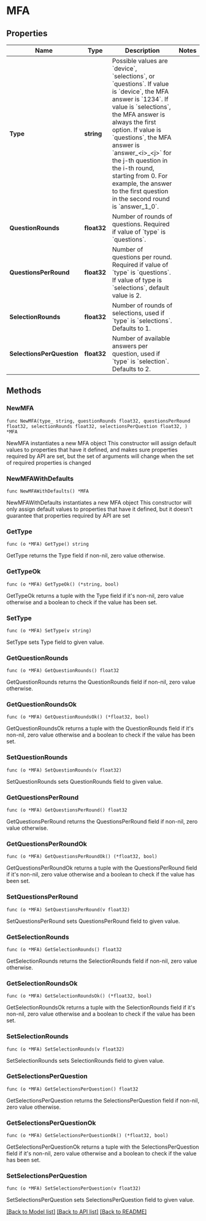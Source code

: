 # MFA

## Properties

Name | Type | Description | Notes
------------ | ------------- | ------------- | -------------
**Type** | **string** | Possible values are &#x60;device&#x60;, &#x60;selections&#x60;, or &#x60;questions&#x60;.  If value is &#x60;device&#x60;, the MFA answer is &#x60;1234&#x60;.  If value is &#x60;selections&#x60;, the MFA answer is always the first option.  If value is &#x60;questions&#x60;, the MFA answer is  &#x60;answer_&lt;i&gt;_&lt;j&gt;&#x60; for the j-th question in the i-th round, starting from 0. For example, the answer to the first question in the second round is &#x60;answer_1_0&#x60;. | 
**QuestionRounds** | **float32** | Number of rounds of questions. Required if value of &#x60;type&#x60; is &#x60;questions&#x60;.  | 
**QuestionsPerRound** | **float32** | Number of questions per round. Required if value of &#x60;type&#x60; is &#x60;questions&#x60;. If value of type is &#x60;selections&#x60;, default value is 2. | 
**SelectionRounds** | **float32** | Number of rounds of selections, used if &#x60;type&#x60; is &#x60;selections&#x60;. Defaults to 1. | 
**SelectionsPerQuestion** | **float32** | Number of available answers per question, used if &#x60;type&#x60; is &#x60;selection&#x60;. Defaults to 2.  | 

## Methods

### NewMFA

`func NewMFA(type_ string, questionRounds float32, questionsPerRound float32, selectionRounds float32, selectionsPerQuestion float32, ) *MFA`

NewMFA instantiates a new MFA object
This constructor will assign default values to properties that have it defined,
and makes sure properties required by API are set, but the set of arguments
will change when the set of required properties is changed

### NewMFAWithDefaults

`func NewMFAWithDefaults() *MFA`

NewMFAWithDefaults instantiates a new MFA object
This constructor will only assign default values to properties that have it defined,
but it doesn't guarantee that properties required by API are set

### GetType

`func (o *MFA) GetType() string`

GetType returns the Type field if non-nil, zero value otherwise.

### GetTypeOk

`func (o *MFA) GetTypeOk() (*string, bool)`

GetTypeOk returns a tuple with the Type field if it's non-nil, zero value otherwise
and a boolean to check if the value has been set.

### SetType

`func (o *MFA) SetType(v string)`

SetType sets Type field to given value.


### GetQuestionRounds

`func (o *MFA) GetQuestionRounds() float32`

GetQuestionRounds returns the QuestionRounds field if non-nil, zero value otherwise.

### GetQuestionRoundsOk

`func (o *MFA) GetQuestionRoundsOk() (*float32, bool)`

GetQuestionRoundsOk returns a tuple with the QuestionRounds field if it's non-nil, zero value otherwise
and a boolean to check if the value has been set.

### SetQuestionRounds

`func (o *MFA) SetQuestionRounds(v float32)`

SetQuestionRounds sets QuestionRounds field to given value.


### GetQuestionsPerRound

`func (o *MFA) GetQuestionsPerRound() float32`

GetQuestionsPerRound returns the QuestionsPerRound field if non-nil, zero value otherwise.

### GetQuestionsPerRoundOk

`func (o *MFA) GetQuestionsPerRoundOk() (*float32, bool)`

GetQuestionsPerRoundOk returns a tuple with the QuestionsPerRound field if it's non-nil, zero value otherwise
and a boolean to check if the value has been set.

### SetQuestionsPerRound

`func (o *MFA) SetQuestionsPerRound(v float32)`

SetQuestionsPerRound sets QuestionsPerRound field to given value.


### GetSelectionRounds

`func (o *MFA) GetSelectionRounds() float32`

GetSelectionRounds returns the SelectionRounds field if non-nil, zero value otherwise.

### GetSelectionRoundsOk

`func (o *MFA) GetSelectionRoundsOk() (*float32, bool)`

GetSelectionRoundsOk returns a tuple with the SelectionRounds field if it's non-nil, zero value otherwise
and a boolean to check if the value has been set.

### SetSelectionRounds

`func (o *MFA) SetSelectionRounds(v float32)`

SetSelectionRounds sets SelectionRounds field to given value.


### GetSelectionsPerQuestion

`func (o *MFA) GetSelectionsPerQuestion() float32`

GetSelectionsPerQuestion returns the SelectionsPerQuestion field if non-nil, zero value otherwise.

### GetSelectionsPerQuestionOk

`func (o *MFA) GetSelectionsPerQuestionOk() (*float32, bool)`

GetSelectionsPerQuestionOk returns a tuple with the SelectionsPerQuestion field if it's non-nil, zero value otherwise
and a boolean to check if the value has been set.

### SetSelectionsPerQuestion

`func (o *MFA) SetSelectionsPerQuestion(v float32)`

SetSelectionsPerQuestion sets SelectionsPerQuestion field to given value.



[[Back to Model list]](../README.md#documentation-for-models) [[Back to API list]](../README.md#documentation-for-api-endpoints) [[Back to README]](../README.md)


